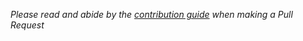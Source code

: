 *Please read and abide by the [contribution guide](https://github.com/mrmin123/kcauto/blob/master/CONTRIBUTING.md) when making a Pull Request*
